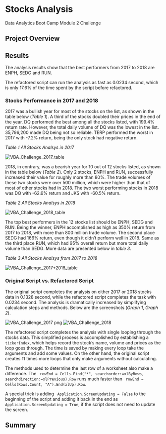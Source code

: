 # Stocks Analysis
Data Analytics Boot Camp Module 2 Challenge
## Project Overview

## Results
The analysis results show that the best performers from 2017 to 2018 are ENPH, SEDG and RUN.

The refactored script can run the analysis as fast as 0.0234 second, which is only 17.6% of the time spent by the script before refactored.

### Stocks Performance in 2017 and 2018
2017 was a bullish year for most of the stocks on the list, as shown in the table below (*Table 1*). A third of the stocks doubled their prices in the end of the year. DQ performed the best among all the stocks listed, with 199.4% return rate. However, the total daily volume of DQ was the lowest in the list. 35,796,200 made DQ being not so reliable. TERP performed the worst in 2017 with -7.2% return, being the only stock had negative return.

*Table 1 All Stocks Analsys in 2017*

![VBA_Challenge_2017_table](https://user-images.githubusercontent.com/78275082/109587088-76387900-7ad4-11eb-9b14-cf746ffd39d0.png)

2018, in contrary, was a bearish year for 10 out of 12 stocks listed, as shown in the table below (*Table 2*). Only 2 stocks, ENPH and RUN, successfully increased their value for roughly more than 80%. The trade volumes of these two stocks were over 500 million, which were higher than that of most of other stocks had in 2018. The two worst performing stocks in 2018 was DQ with -62.6% return and JKS with -60.5% return.

*Table 2 All Stocks Analsys in 2018*

![VBA_Challenge_2018_table](https://user-images.githubusercontent.com/78275082/109587105-7fc1e100-7ad4-11eb-8a72-a963ce51ab8c.png)

The top best performers in the 12 stocks list should be ENPH, SEDG and RUN. Being the winner, ENPH accomplished as high as 350% return from 2017 to 2018, with more than 800 million trade volume. The second place SEDG had 166% return, even though it didn’t perform well in 2018. Same as the third place RUN, which had 95% overall return but more total daily volume than SEDG. More data are presented below in *table 3*.

*Table 3 All Stocks Analsys from 2017 to 2018*

![VBA_Challenge_2017+2018_table](https://user-images.githubusercontent.com/78275082/109587112-83556800-7ad4-11eb-9bea-865ac879e10c.png)

### Original Script vs. Refactored Script
The original script completes the analysis on either 2017 or 2018 stocks data in 0.1328 second, while the refactored script completes the task with 0.0234 second. The analysis is dramatically increased by simplifying calculation steps and methods. Below are the screenshots (*Graph 1*, *Graph 2*).

![VBA_Challenge_2017 png](https://user-images.githubusercontent.com/78275082/109589301-2065d000-7ad8-11eb-82bd-cea93f044468.png)
![VBA_Challenge_2018](https://user-images.githubusercontent.com/78275082/109589307-222f9380-7ad8-11eb-9e8c-8d2753ff8c36.png)


The refactored script completes the analysis with single looping through the stocks data. This simplified process is accomplished by establishing a `tickerIndex`, which helps record the stock’s name, volume and prices as the loop goes through. The time is saved by making every loop take the arguments and add some values. On the other hand, the original script creates 11 times more loops that only make arguments without calculating.

The methods used to determine the last row of a worksheet also make a difference. The ` rowEnd = Cells.Find("*", searchorder:=xlByRows, searchdirection:=xlPrevious).Row` runs much faster than ` rowEnd = Cells(Rows.Count, "A").End(xlUp).Row`.

A special trick is adding ` Application.ScreenUpdating = False` to the beginning of the script and adding it back in the end as ` Application.ScreenUpdating = True`, if the script does not need to update the screen.

## Summary
